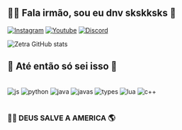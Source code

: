 ## 👋🏼 Fala irmão, sou eu dnv skskksks 🤠

[![Instagram](https://img.shields.io/badge/YouTube-FF0000?style=for-the-badge&logo=youtube&logoColor=white)](https://www.instagram.com/zetra_ofc/)
[![Youtube](https://img.shields.io/badge/Instagram-E4405F?style=for-the-badge&logo=instagram&logoColor=white)](https://www.youtube.com/channel/UCyJhVjtFHyzDmb8-5J_rbjw)
[![Discord](https://img.shields.io/badge/Discord-7289DA?style=for-the-badge&logo=discord&logoColor=white)](https://discord.gg/wAqD2AuPag)

![Zetra GitHub stats](https://github-readme-stats.vercel.app/api?username=Zetra-YX&show_icons=true&theme=dracula&locale=pt-br)

## 📌 Até então só sei isso 🐴

<div style="display: line_block"><br/>
<img align="center" alt="js" src="https://img.shields.io/badge/C%23-239120?style=for-the-badge&logo=c-sharp&logoColor=white" />
<img align="center" alt="python" src="https://img.shields.io/badge/C%23-239120?style=for-the-badge&logo=c-sharp&logoColor=white" />
<img align="center" alt="java" src="https://img.shields.io/badge/Java-ED8B00?style=for-the-badge&logo=java&logoColor=white" />
<img align="center" alt="javas" src="https://img.shields.io/badge/Java-ED8B00?style=for-the-badge&logo=java&logoColor=white" />
<img align="center" alt="types" src="https://img.shields.io/badge/TypeScript-007ACC?style=for-the-badge&logo=typescript&logoColor=white" />
<img align="center" alt="lua" src="https://img.shields.io/badge/Java-ED8B00?style=for-the-badge&logo=java&logoColor=white" />
<img align="center" alt="c++" src="https://img.shields.io/badge/C%2B%2B-00599C?style=for-the-badge&logo=c%2B%2B&logoColor=white" />
</div><br/>

### 🦸🏻 DEUS SALVE A AMERICA 🌎


